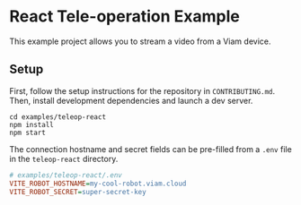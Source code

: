 # React Tele-operation Example

This example project allows you to stream a video from a Viam device.

## Setup

First, follow the setup instructions for the repository in `CONTRIBUTING.md`. Then, install development dependencies and launch a dev server.

```shell
cd examples/teleop-react
npm install
npm start
```

The connection hostname and secret fields can be pre-filled from a `.env` file in the `teleop-react` directory.

```ini
# examples/teleop-react/.env
VITE_ROBOT_HOSTNAME=my-cool-robot.viam.cloud
VITE_ROBOT_SECRET=super-secret-key
```

